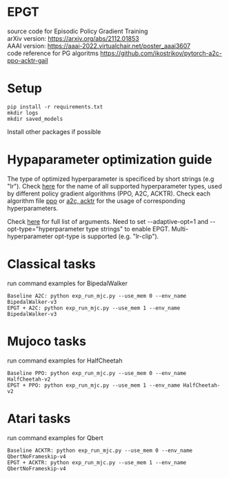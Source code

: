# EPGT

source code for Episodic Policy Gradient Training        
arXiv version: https://arxiv.org/abs/2112.01853    
AAAI version: https://aaai-2022.virtualchair.net/poster_aaai3607     
code reference for PG algoritms https://github.com/ikostrikov/pytorch-a2c-ppo-acktr-gail   

# Setup  
```
pip install -r requirements.txt
mkdir logs
mkdir saved_models
```
Install other packages if possible

# Hypaparameter optimization guide
The type of optimized hyperparameter is specificed by short strings (e.g "lr"). Check [here](/a2c_ppo_acktr/epiopt.py#L153) for the name of all supported hyperparameter types, used by different policy gradient algorithms (PPO, A2C, ACKTR). Check each algorithm file [ppo](/a2c_ppo_acktr/algo/ppo.py) or [a2c, acktr](/a2c_ppo_acktr/algo/ppo.py) for the usage of corresponding hyperparameters.

Check [here](/a2c_ppo_acktr/arguments.py) for full list of arguments. Need to set --adaptive-opt=1 and --opt-type="hyperparameter type strings" to enable EPGT. Multi-hyperparameter opt-type is supported (e.g. "lr-clip").  

# Classical tasks
run command examples for BipedalWalker
``` 
Baseline A2C: python exp_run_mjc.py --use_mem 0 --env_name BipedalWalker-v3 
EPGT + A2C: python exp_run_mjc.py --use_mem 1 --env_name BipedalWalker-v3 
```

# Mujoco tasks
run command examples for HalfCheetah
``` 
Baseline PPO: python exp_run_mjc.py --use_mem 0 --env_name HalfCheetah-v2 
EPGT + PPO: python exp_run_mjc.py --use_mem 1 --env_name HalfCheetah-v2 
```

# Atari tasks
run command examples for Qbert
``` 
Baseline ACKTR: python exp_run_mjc.py --use_mem 0 --env_name QbertNoFrameskip-v4 
EPGT + ACKTR: python exp_run_mjc.py --use_mem 1 --env_name QbertNoFrameskip-v4 
```
